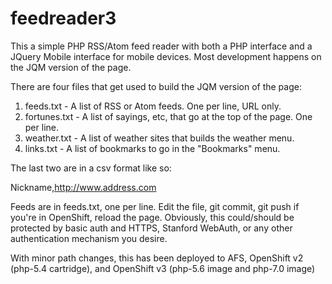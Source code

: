 # feedreader3
This a simple PHP RSS/Atom feed reader with both a PHP interface and a JQuery Mobile interface for mobile devices. Most development happens on the JQM version of the page. 

There are four files that get used to build the JQM version of the page: 

1. feeds.txt - A list of RSS or Atom feeds. One per line, URL only.  
2. fortunes.txt - A list of sayings, etc, that go at the top of the page. One per line. 
3. weather.txt - A list of weather sites that builds the weather menu. 
4. links.txt - A list of bookmarks to go in the "Bookmarks" menu. 

The last two are in a csv format like so:

Nickname,http://www.address.com

Feeds are in feeds.txt, one per line. Edit the file, git commit, git push if you're in OpenShift, reload the page. 
Obviously, this could/should be protected by basic auth and HTTPS, Stanford WebAuth, or any other authentication mechanism you desire. 

With minor path changes, this has been deployed to AFS, OpenShift v2 (php-5.4 cartridge), and OpenShift v3 (php-5.6 image and php-7.0 image)
